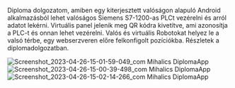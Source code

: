 Diploma dolgozatom, amiben egy kiterjesztett valóságon alapuló Android alkalmazásból lehet valóságos Siemens S7-1200-as PLCt vezérelni és arról adatot lekérni.
Virtuális panel jelenik meg QR kódra kivetítve, ami azonosítja a PLC-t és onnan lehet vezérelni.
Valós és virtuális Robotokat helyez le a valsó térbe, egy webserzveren előre felkonfigolt pozíciókba.
Részletek a diplomadolgozatban.

![Screenshot_2023-04-26-15-01-59-049_com Mihalics DiplomaApp](https://github.com/mihalicsb/AR-Robot-PLC-Factory/assets/46605144/28daee1b-a075-45a9-ac7a-13a3e5898776)
![Screenshot_2023-04-26-15-00-39-498_com Mihalics DiplomaApp](https://github.com/mihalicsb/AR-Robot-PLC-Factory/assets/46605144/d388b89a-c80b-49b9-9409-1f3565e028a8)
![Screenshot_2023-04-26-15-02-14-266_com Mihalics DiplomaApp](https://github.com/mihalicsb/AR-Robot-PLC-Factory/assets/46605144/d7b2cb1b-df17-4468-98a5-0ab65496c822)

